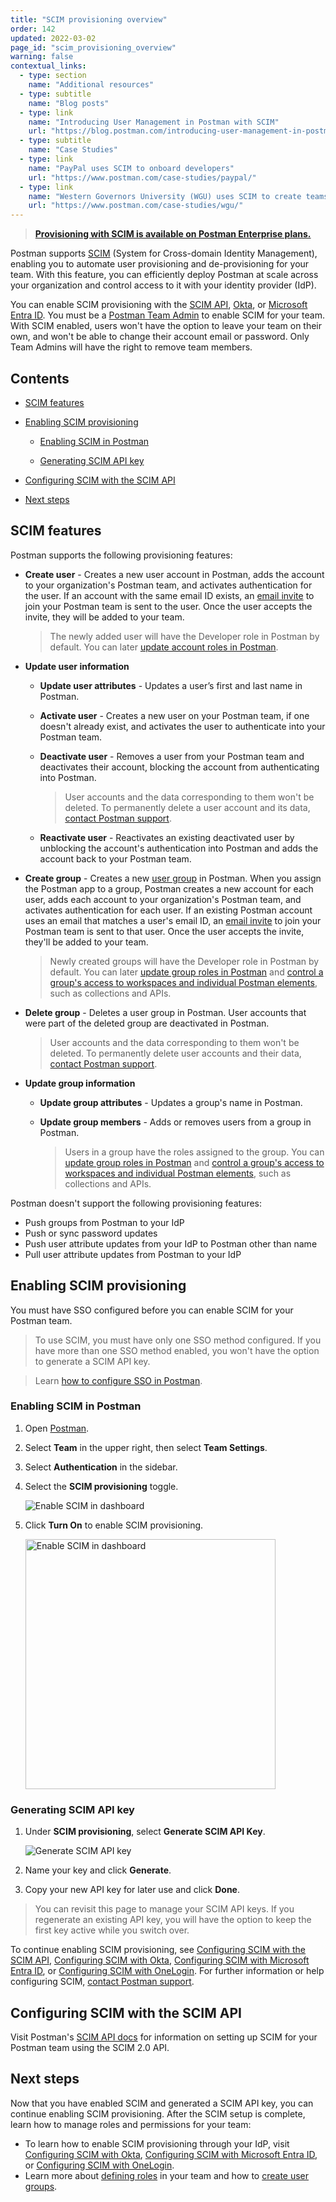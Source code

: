 ```yaml
---
title: "SCIM provisioning overview"
order: 142
updated: 2022-03-02
page_id: "scim_provisioning_overview"
warning: false
contextual_links:
  - type: section
    name: "Additional resources"
  - type: subtitle
    name: "Blog posts"
  - type: link
    name: "Introducing User Management in Postman with SCIM"
    url: "https://blog.postman.com/introducing-user-management-in-postman-with-scim/"
  - type: subtitle
    name: "Case Studies"
  - type: link
    name: "PayPal uses SCIM to onboard developers"
    url: "https://www.postman.com/case-studies/paypal/"
  - type: link
    name: "Western Governors University (WGU) uses SCIM to create teams"
    url: "https://www.postman.com/case-studies/wgu/"
---
```


> **[Provisioning with SCIM is available on Postman Enterprise plans.](https://www.postman.com/pricing)**

Postman supports [SCIM](https://datatracker.ietf.org/doc/html/rfc7642) (System for Cross-domain Identity Management), enabling you to automate user provisioning and de-provisioning for your team. With this feature, you can efficiently deploy Postman at scale across your organization and control access to it with your identity provider (IdP).

You can enable SCIM provisioning with the [SCIM API](#configuring-scim-with-the-scim-api), [Okta](/docs/administration/scim-provisioning/configuring-scim-with-okta/), or [Microsoft Entra ID](/docs/administration/scim-provisioning/configuring-scim-with-azure-ad/). You must be a [Postman Team Admin](/docs/collaborating-in-postman/roles-and-permissions/#team-roles) to enable SCIM for your team. With SCIM enabled, users won't have the option to leave your team on their own, and won't be able to change their account email or password. Only Team Admins will have the right to remove team members.

## Contents

* [SCIM features](#scim-features)

* [Enabling SCIM provisioning](#enabling-scim-provisioning)

    * [Enabling SCIM in Postman](#enabling-scim-in-postman)

    * [Generating SCIM API key](#generating-scim-api-key)

* [Configuring SCIM with the SCIM API](#configuring-scim-with-the-scim-api)

* [Next steps](#next-steps)

## SCIM features

Postman supports the following provisioning features:

* **Create user** - Creates a new user account in Postman, adds the account to your organization's Postman team, and activates authentication for the user. If an account with the same email ID exists, an [email invite](/docs/administration/managing-your-team/managing-your-team/#inviting-users) to join your Postman team is sent to the user. Once the user accepts the invite, they will be added to your team.

    > The newly added user will have the Developer role in Postman by default. You can later [update account roles in Postman](/docs/administration/managing-your-team/managing-your-team/#managing-team-roles).

* **Update user information**

    * **Update user attributes** - Updates a user’s first and last name in Postman.

    * **Activate user** - Creates a new user on your Postman team, if one doesn't already exist, and activates the user to authenticate into your Postman team.

    * **Deactivate user** - Removes a user from your Postman team and deactivates their account, blocking the account from authenticating into Postman.

        > User accounts and the data corresponding to them won't be deleted. To permanently delete a user account and its data, [contact Postman support](https://www.postman.com/support/).

    * **Reactivate user** - Reactivates an existing deactivated user by unblocking the account's authentication into Postman and adds the account back to your Postman team.

* **Create group** - Creates a new [user group](/docs/collaborating-in-postman/user-groups/) in Postman. When you assign the Postman app to a group, Postman creates a new account for each user, adds each account to your organization's Postman team, and activates authentication for each user. If an existing Postman account uses an email that matches a user's email ID, an [email invite](/docs/administration/managing-your-team/managing-your-team/#inviting-users) to join your Postman team is sent to that user. Once the user accepts the invite, they'll be added to your team.

    > Newly created groups will have the Developer role in Postman by default. You can later [update group roles in Postman](/docs/collaborating-in-postman/user-groups/#editing-team-roles-for-a-group) and [control a group's access to workspaces and individual Postman elements](/docs/collaborating-in-postman/user-groups/#managing-roles-on-workspaces-and-postman-elements), such as collections and APIs.

* **Delete group** - Deletes a user group in Postman. User accounts that were part of the deleted group are deactivated in Postman.

    > User accounts and the data corresponding to them won't be deleted. To permanently delete user accounts and their data, [contact Postman support](https://www.postman.com/support/).

* **Update group information**

    * **Update group attributes** - Updates a group's name in Postman.

    * **Update group members** - Adds or removes users from a group in Postman.

        > Users in a group have the roles assigned to the group. You can [update group roles in Postman](/docs/collaborating-in-postman/user-groups/#editing-team-roles-for-a-group) and [control a group's access to workspaces and individual Postman elements](/docs/collaborating-in-postman/user-groups/#managing-roles-on-workspaces-and-postman-elements), such as collections and APIs.

Postman doesn't support the following provisioning features:

* Push groups from Postman to your IdP
* Push or sync password updates
* Push user attribute updates from your IdP to Postman other than name
* Pull user attribute updates from Postman to your IdP

## Enabling SCIM provisioning

You must have SSO configured before you can enable SCIM for your Postman team.

> To use SCIM, you must have only one SSO method configured. If you have more than one SSO method enabled, you won't have the option to generate a SCIM API key.

<!-- -->
> Learn [how to configure SSO in Postman](/docs/administration/sso/admin-sso/).

### Enabling SCIM in Postman

1. Open [Postman](https://go.postman.co/home).
1. Select **Team** in the upper right, then select **Team Settings**.
1. Select **Authentication** in the sidebar.
1. Select the **SCIM provisioning** toggle.

    <img alt="Enable SCIM in dashboard" src="https://assets.postman.com/postman-docs/auth-enable-scim-v9.jpg"/>

1. Click **Turn On** to enable SCIM provisioning.

    <img alt="Enable SCIM in dashboard" src="https://assets.postman.com/postman-docs/turn-on-scim-provisioning-1.jpg" width="400px"/>

### Generating SCIM API key

1. Under **SCIM provisioning**, select **Generate SCIM API Key**.

    <img alt="Generate SCIM API key" src="https://assets.postman.com/postman-docs/generate-scim-api-key-v9.jpg"/>

1. Name your key and click **Generate**.
1. Copy your new API key for later use and click **Done**.

> You can revisit this page to manage your SCIM API keys. If you regenerate an existing API key, you will have the option to keep the first key active while you switch over.

To continue enabling SCIM provisioning, see [Configuring SCIM with the SCIM API](#configuring-scim-with-the-scim-api), [Configuring SCIM with Okta](/docs/administration/scim-provisioning/configuring-scim-with-okta/), [Configuring SCIM with Microsoft Entra ID](/docs/administration/scim-provisioning/configuring-scim-with-azure-ad/), or [Configuring SCIM with OneLogin](/docs/administration/scim-provisioning/configuring-scim-with-onelogin/). For further information or help configuring SCIM, [contact Postman support](https://www.postman.com/support/).

## Configuring SCIM with the SCIM API

Visit Postman's [SCIM API docs](https://www.postman.com/postman/workspace/scim/documentation/6248949-de4a96e2-9ebf-426f-bc55-4c5f2de51ab2) for information on setting up SCIM for your Postman team using the SCIM 2.0 API.

## Next steps

Now that you have enabled SCIM and generated a SCIM API key, you can continue enabling SCIM provisioning. After the SCIM setup is complete, learn how to manage roles and permissions for your team:

* To learn how to enable SCIM provisioning through your IdP, visit [Configuring SCIM with Okta](/docs/administration/scim-provisioning/configuring-scim-with-okta/), [Configuring SCIM with Microsoft Entra ID](/docs/administration/scim-provisioning/configuring-scim-with-azure-ad/), or [Configuring SCIM with OneLogin](/docs/administration/scim-provisioning/configuring-scim-with-onelogin/).
* Learn more about [defining roles](/docs/collaborating-in-postman/roles-and-permissions/) in your team and how to [create user groups](/docs/collaborating-in-postman/user-groups/#creating-a-group).

